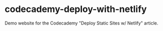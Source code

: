 # codecademy-deploy-with-netlify
Demo website for the Codecademy "Deploy Static Sites w/ Netlify" article.
